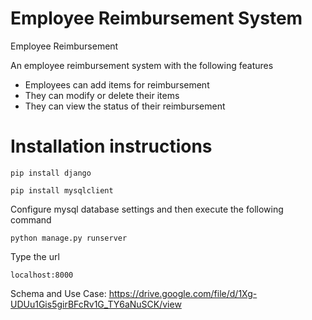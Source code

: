 # Employee Reimbursement System
Employee Reimbursement 

An employee reimbursement system with the following features
- Employees can add items for reimbursement
- They can modify or delete their items
- They can view the status of their reimbursement

# Installation instructions

`pip install django`

`pip install mysqlclient`

Configure mysql database settings and then execute the following command

`python manage.py runserver`

Type the url

`localhost:8000`

Schema and Use Case:
https://drive.google.com/file/d/1Xg-UDUu1Gis5girBFcRv1G_TY6aNuSCK/view
